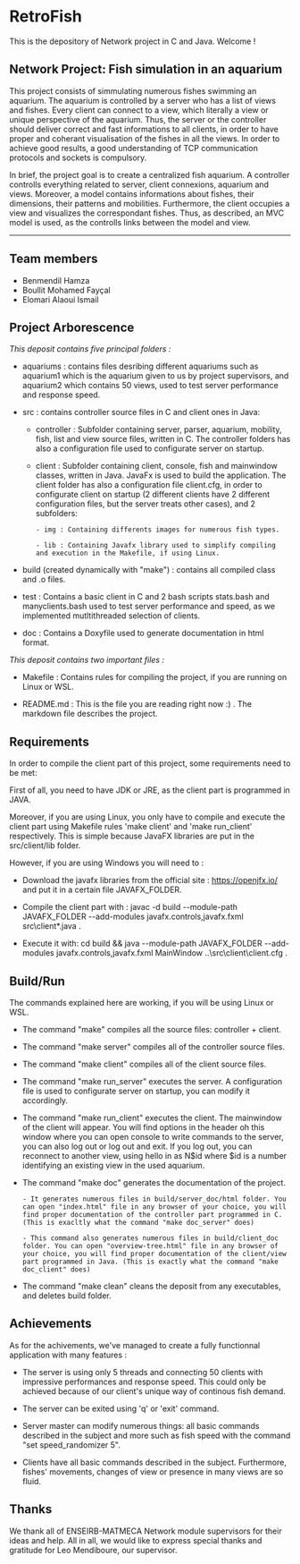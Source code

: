 # RetroFish
This is the depository of Network project in C and Java. Welcome !

## Network Project: Fish simulation in an aquarium
This project consists of simmulating numerous fishes swimming an aquarium. The aquarium is controlled by a server who has a list of views and fishes. Every client can connect to a view, which literally a view or unique perspective of the aquarium. Thus, the server or the controller should deliver correct and fast informations to all clients, in order to have proper and coherant visualisation of the fishes in all the views. In order to achieve good results, a good understanding of TCP communication protocols and sockets is compulsory.

In brief, the project goal is to create a centralized fish aquarium. A controller controlls everything related to server, client connexions, aquarium and views. Moreover, a model contains informations about fishes, their dimensions, their patterns and mobilities. Furthermore, the client occupies a view and visualizes the correspondant fishes. Thus, as described, an MVC model is used, as the controlls links between the model and view. 


***

## Team members

- Benmendil Hamza
- Boullit Mohamed Fayçal
- Elomari Alaoui Ismail

## Project Arborescence

*This deposit contains five principal folders :*

- aquariums : contains files desribing different aquariums such as aquarium1 which is the aquarium given to us by project supervisors, and aquarium2 which contains 50 views, used to test server performance and response speed.

- src : contains controller source files in C and client ones in Java:

	- controller : Subfolder containing server, parser, aquarium, mobility, fish, list and view source files, written in C. The controller folders has also a configuration file used to configurate server on startup.

	- client :  Subfolder containing client, console, fish and mainwindow classes, written in Java. JavaFx is used to build the application. The client folder has also a configuration file client.cfg, in order to configurate client on startup (2 different clients have 2 different configuration files, but the server treats other cases), and 2 subfolders:

          - img : Containing differents images for numerous fish types.

          - lib : Containing Javafx library used to simplify compiling and execution in the Makefile, if using Linux.

- build (created dynamically with "make") : contains all compiled class and .o files.

- test : Contains a basic client in C and 2 bash scripts stats.bash and manyclients.bash used to test server performance and speed, as we implemented mutltithreaded selection of clients.

- doc : Contains a Doxyfile used to generate documentation in html format.

*This deposit contains two important files :*

- Makefile : Contains rules for compiling the project, if you are running on Linux or WSL.

- README.md : This is the file you are reading right now :) . The markdown file describes the project.

## Requirements
In order to compile the client part of this project, some requirements need to be met:

First of all, you need to have JDK or JRE, as the client part is programmed in JAVA. 

Moreover, if you are using Linux, you only have to compile and execute the client part using Makefile rules 'make client' and 'make run_client' respectively. This is simple because JavaFX libraries are put in the src/client/lib folder.

However, if you are using Windows you will need to :

  - Download the javafx libraries from the official site : https://openjfx.io/ and put it in a certain file JAVAFX_FOLDER. 

  - Compile the client part with : javac -d build --module-path JAVAFX_FOLDER --add-modules javafx.controls,javafx.fxml src\client\*.java .

  - Execute it with: cd build && java --module-path JAVAFX_FOLDER --add-modules javafx.controls,javafx.fxml MainWindow ..\src\client\client.cfg .

## Build/Run
The commands explained here are working, if you will be using Linux or WSL.

- The command "make" compiles all the source files: controller + client.

- The command "make server" compiles all of the controller source files.

- The command "make client" compiles all of the client source files.

- The command "make run_server" executes the server. A configuration file is used to configurate server on startup, you can modify it accordingly. 

- The command "make run_client" executes the client. The mainwindow of the client will appear. You will find options in the header oh this window where you can open console to write commands to the server, you can also log out or log out and exit. If you log out, you can reconnect to another view, using hello in as N$id where $id is a number identifying an existing view in the used aquarium.

- The command "make doc" generates the documentation of the project.  

      - It generates numerous files in build/server_doc/html folder. You can open "index.html" file in any browser of your choice, you will find proper documentation of the controller part programmed in C. (This is exacltly what the command "make doc_server" does)

      - This command also generates numerous files in build/client_doc folder. You can open "overview-tree.html" file in any browser of your choice, you will find proper documentation of the client/view part programmed in Java. (This is exactly what the command "make doc_client" does)

- The command "make clean" cleans the deposit from any executables, and deletes build folder.

## Achievements
As for the achivements, we've managed to create a fully functionnal application with many features :

- The server is using only 5 threads and connecting 50 clients with impressive performances and response speed. This could only be achieved because of our client's unique way of continous fish demand.

- The server can be exited using 'q' or 'exit' command.

- Server master can modify numerous things: all basic commands described in the subject and more such as fish speed with the command "set speed_randomizer 5".

- Clients have all basic commands described in the subject. Furthermore, fishes' movements, changes of view or presence in many views are so fluid.

## Thanks
We thank all of ENSEIRB-MATMECA Network module supervisors for their ideas and help. 
All in all, we would like to express special thanks and gratitude for Leo Mendiboure, our supervisor.
